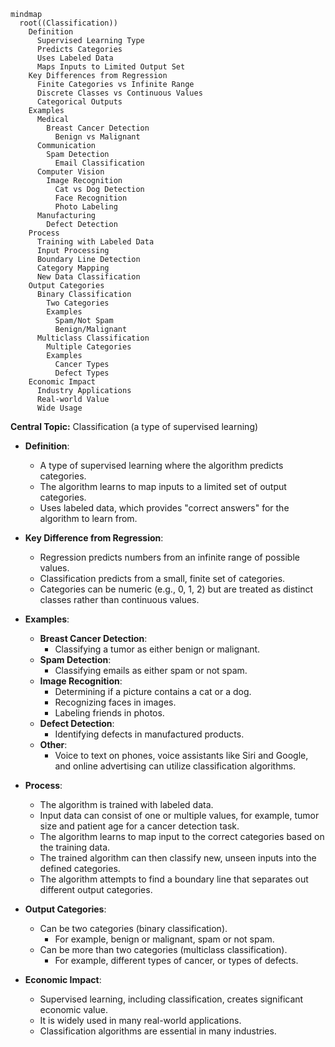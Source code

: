 
```mermaid
mindmap
  root((Classification))
    Definition
      Supervised Learning Type
      Predicts Categories
      Uses Labeled Data
      Maps Inputs to Limited Output Set
    Key Differences from Regression
      Finite Categories vs Infinite Range
      Discrete Classes vs Continuous Values
      Categorical Outputs
    Examples
      Medical
        Breast Cancer Detection
          Benign vs Malignant
      Communication
        Spam Detection
          Email Classification
      Computer Vision
        Image Recognition
          Cat vs Dog Detection
          Face Recognition
          Photo Labeling
      Manufacturing
        Defect Detection
    Process
      Training with Labeled Data
      Input Processing
      Boundary Line Detection
      Category Mapping
      New Data Classification
    Output Categories
      Binary Classification
        Two Categories
        Examples
          Spam/Not Spam
          Benign/Malignant
      Multiclass Classification
        Multiple Categories
        Examples
          Cancer Types
          Defect Types
    Economic Impact
      Industry Applications
      Real-world Value
      Wide Usage
```

**Central Topic:** Classification (a type of supervised learning)

* **Definition**:
    * A type of supervised learning where the algorithm predicts categories.
    * The algorithm learns to map inputs to a limited set of output categories.
    * Uses labeled data, which provides "correct answers" for the algorithm to learn from.

* **Key Difference from Regression**:
    * Regression predicts numbers from an infinite range of possible values.
    * Classification predicts from a small, finite set of categories.
    * Categories can be numeric (e.g., 0, 1, 2) but are treated as distinct classes rather than continuous values.

* **Examples**:
    * **Breast Cancer Detection**:
        * Classifying a tumor as either benign or malignant.
    * **Spam Detection**:
        * Classifying emails as either spam or not spam.
    * **Image Recognition**:
        * Determining if a picture contains a cat or a dog.
        * Recognizing faces in images.
        * Labeling friends in photos.
    * **Defect Detection**:
        * Identifying defects in manufactured products.
    * **Other**:
        * Voice to text on phones, voice assistants like Siri and Google, and online advertising can utilize classification algorithms.

* **Process**:
    * The algorithm is trained with labeled data.
    * Input data can consist of one or multiple values, for example, tumor size and patient age for a cancer detection task.
    * The algorithm learns to map input to the correct categories based on the training data.
    * The trained algorithm can then classify new, unseen inputs into the defined categories.
    * The algorithm attempts to find a boundary line that separates out different output categories.

* **Output Categories**:
    * Can be two categories (binary classification).
        * For example, benign or malignant, spam or not spam.
    * Can be more than two categories (multiclass classification).
        * For example, different types of cancer, or types of defects.

* **Economic Impact**:
    * Supervised learning, including classification, creates significant economic value.
    * It is widely used in many real-world applications.
    * Classification algorithms are essential in many industries.
